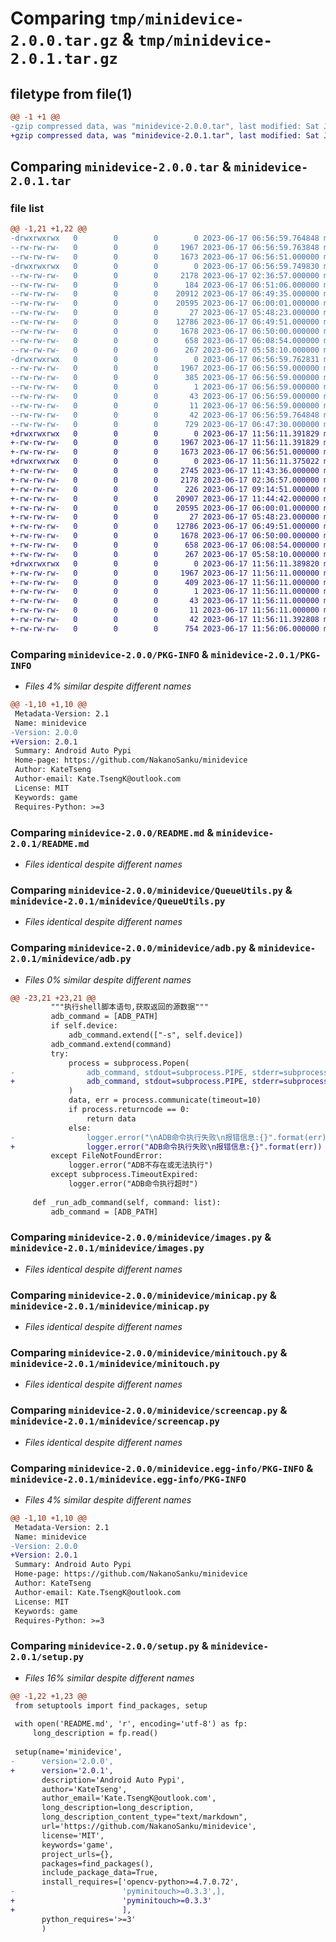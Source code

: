 # Comparing `tmp/minidevice-2.0.0.tar.gz` & `tmp/minidevice-2.0.1.tar.gz`

## filetype from file(1)

```diff
@@ -1 +1 @@
-gzip compressed data, was "minidevice-2.0.0.tar", last modified: Sat Jun 17 06:56:59 2023, max compression
+gzip compressed data, was "minidevice-2.0.1.tar", last modified: Sat Jun 17 11:56:11 2023, max compression
```

## Comparing `minidevice-2.0.0.tar` & `minidevice-2.0.1.tar`

### file list

```diff
@@ -1,21 +1,22 @@
-drwxrwxrwx   0        0        0        0 2023-06-17 06:56:59.764848 minidevice-2.0.0/
--rw-rw-rw-   0        0        0     1967 2023-06-17 06:56:59.763848 minidevice-2.0.0/PKG-INFO
--rw-rw-rw-   0        0        0     1673 2023-06-17 06:56:51.000000 minidevice-2.0.0/README.md
-drwxrwxrwx   0        0        0        0 2023-06-17 06:56:59.749830 minidevice-2.0.0/minidevice/
--rw-rw-rw-   0        0        0     2178 2023-06-17 02:36:57.000000 minidevice-2.0.0/minidevice/QueueUtils.py
--rw-rw-rw-   0        0        0      184 2023-06-17 06:51:06.000000 minidevice-2.0.0/minidevice/__init__.py
--rw-rw-rw-   0        0        0    20912 2023-06-17 06:49:35.000000 minidevice-2.0.0/minidevice/adb.py
--rw-rw-rw-   0        0        0    20595 2023-06-17 06:00:01.000000 minidevice-2.0.0/minidevice/images.py
--rw-rw-rw-   0        0        0       27 2023-06-17 05:48:23.000000 minidevice-2.0.0/minidevice/logger.py
--rw-rw-rw-   0        0        0    12786 2023-06-17 06:49:51.000000 minidevice-2.0.0/minidevice/minicap.py
--rw-rw-rw-   0        0        0     1678 2023-06-17 06:50:00.000000 minidevice-2.0.0/minidevice/minitouch.py
--rw-rw-rw-   0        0        0      658 2023-06-17 06:08:54.000000 minidevice-2.0.0/minidevice/screencap.py
--rw-rw-rw-   0        0        0      267 2023-06-17 05:58:10.000000 minidevice-2.0.0/minidevice/touch.py
-drwxrwxrwx   0        0        0        0 2023-06-17 06:56:59.762831 minidevice-2.0.0/minidevice.egg-info/
--rw-rw-rw-   0        0        0     1967 2023-06-17 06:56:59.000000 minidevice-2.0.0/minidevice.egg-info/PKG-INFO
--rw-rw-rw-   0        0        0      385 2023-06-17 06:56:59.000000 minidevice-2.0.0/minidevice.egg-info/SOURCES.txt
--rw-rw-rw-   0        0        0        1 2023-06-17 06:56:59.000000 minidevice-2.0.0/minidevice.egg-info/dependency_links.txt
--rw-rw-rw-   0        0        0       43 2023-06-17 06:56:59.000000 minidevice-2.0.0/minidevice.egg-info/requires.txt
--rw-rw-rw-   0        0        0       11 2023-06-17 06:56:59.000000 minidevice-2.0.0/minidevice.egg-info/top_level.txt
--rw-rw-rw-   0        0        0       42 2023-06-17 06:56:59.764848 minidevice-2.0.0/setup.cfg
--rw-rw-rw-   0        0        0      729 2023-06-17 06:47:30.000000 minidevice-2.0.0/setup.py
+drwxrwxrwx   0        0        0        0 2023-06-17 11:56:11.391829 minidevice-2.0.1/
+-rw-rw-rw-   0        0        0     1967 2023-06-17 11:56:11.391829 minidevice-2.0.1/PKG-INFO
+-rw-rw-rw-   0        0        0     1673 2023-06-17 06:56:51.000000 minidevice-2.0.1/README.md
+drwxrwxrwx   0        0        0        0 2023-06-17 11:56:11.375022 minidevice-2.0.1/minidevice/
+-rw-rw-rw-   0        0        0     2745 2023-06-17 11:43:36.000000 minidevice-2.0.1/minidevice/DriodCast.py
+-rw-rw-rw-   0        0        0     2178 2023-06-17 02:36:57.000000 minidevice-2.0.1/minidevice/QueueUtils.py
+-rw-rw-rw-   0        0        0      226 2023-06-17 09:14:51.000000 minidevice-2.0.1/minidevice/__init__.py
+-rw-rw-rw-   0        0        0    20907 2023-06-17 11:44:42.000000 minidevice-2.0.1/minidevice/adb.py
+-rw-rw-rw-   0        0        0    20595 2023-06-17 06:00:01.000000 minidevice-2.0.1/minidevice/images.py
+-rw-rw-rw-   0        0        0       27 2023-06-17 05:48:23.000000 minidevice-2.0.1/minidevice/logger.py
+-rw-rw-rw-   0        0        0    12786 2023-06-17 06:49:51.000000 minidevice-2.0.1/minidevice/minicap.py
+-rw-rw-rw-   0        0        0     1678 2023-06-17 06:50:00.000000 minidevice-2.0.1/minidevice/minitouch.py
+-rw-rw-rw-   0        0        0      658 2023-06-17 06:08:54.000000 minidevice-2.0.1/minidevice/screencap.py
+-rw-rw-rw-   0        0        0      267 2023-06-17 05:58:10.000000 minidevice-2.0.1/minidevice/touch.py
+drwxrwxrwx   0        0        0        0 2023-06-17 11:56:11.389820 minidevice-2.0.1/minidevice.egg-info/
+-rw-rw-rw-   0        0        0     1967 2023-06-17 11:56:11.000000 minidevice-2.0.1/minidevice.egg-info/PKG-INFO
+-rw-rw-rw-   0        0        0      409 2023-06-17 11:56:11.000000 minidevice-2.0.1/minidevice.egg-info/SOURCES.txt
+-rw-rw-rw-   0        0        0        1 2023-06-17 11:56:11.000000 minidevice-2.0.1/minidevice.egg-info/dependency_links.txt
+-rw-rw-rw-   0        0        0       43 2023-06-17 11:56:11.000000 minidevice-2.0.1/minidevice.egg-info/requires.txt
+-rw-rw-rw-   0        0        0       11 2023-06-17 11:56:11.000000 minidevice-2.0.1/minidevice.egg-info/top_level.txt
+-rw-rw-rw-   0        0        0       42 2023-06-17 11:56:11.392808 minidevice-2.0.1/setup.cfg
+-rw-rw-rw-   0        0        0      754 2023-06-17 11:56:06.000000 minidevice-2.0.1/setup.py
```

### Comparing `minidevice-2.0.0/PKG-INFO` & `minidevice-2.0.1/PKG-INFO`

 * *Files 4% similar despite different names*

```diff
@@ -1,10 +1,10 @@
 Metadata-Version: 2.1
 Name: minidevice
-Version: 2.0.0
+Version: 2.0.1
 Summary: Android Auto Pypi
 Home-page: https://github.com/NakanoSanku/minidevice
 Author: KateTseng
 Author-email: Kate.TsengK@outlook.com
 License: MIT
 Keywords: game
 Requires-Python: >=3
```

### Comparing `minidevice-2.0.0/README.md` & `minidevice-2.0.1/README.md`

 * *Files identical despite different names*

### Comparing `minidevice-2.0.0/minidevice/QueueUtils.py` & `minidevice-2.0.1/minidevice/QueueUtils.py`

 * *Files identical despite different names*

### Comparing `minidevice-2.0.0/minidevice/adb.py` & `minidevice-2.0.1/minidevice/adb.py`

 * *Files 0% similar despite different names*

```diff
@@ -23,21 +23,21 @@
         """执行shell脚本语句,获取返回的源数据"""
         adb_command = [ADB_PATH]
         if self.device:
             adb_command.extend(["-s", self.device])
         adb_command.extend(command)
         try:
             process = subprocess.Popen(
-                adb_command, stdout=subprocess.PIPE, stderr=subprocess.DEVNULL
+                adb_command, stdout=subprocess.PIPE, stderr=subprocess.PIPE
             )
             data, err = process.communicate(timeout=10)
             if process.returncode == 0:
                 return data
             else:
-                logger.error("\nADB命令执行失败\n报错信息:{}".format(err))
+                logger.error("ADB命令执行失败\n报错信息:{}".format(err))
         except FileNotFoundError:
             logger.error("ADB不存在或无法执行")
         except subprocess.TimeoutExpired:
             logger.error("ADB命令执行超时")
 
     def _run_adb_command(self, command: list):
         adb_command = [ADB_PATH]
```

### Comparing `minidevice-2.0.0/minidevice/images.py` & `minidevice-2.0.1/minidevice/images.py`

 * *Files identical despite different names*

### Comparing `minidevice-2.0.0/minidevice/minicap.py` & `minidevice-2.0.1/minidevice/minicap.py`

 * *Files identical despite different names*

### Comparing `minidevice-2.0.0/minidevice/minitouch.py` & `minidevice-2.0.1/minidevice/minitouch.py`

 * *Files identical despite different names*

### Comparing `minidevice-2.0.0/minidevice/screencap.py` & `minidevice-2.0.1/minidevice/screencap.py`

 * *Files identical despite different names*

### Comparing `minidevice-2.0.0/minidevice.egg-info/PKG-INFO` & `minidevice-2.0.1/minidevice.egg-info/PKG-INFO`

 * *Files 4% similar despite different names*

```diff
@@ -1,10 +1,10 @@
 Metadata-Version: 2.1
 Name: minidevice
-Version: 2.0.0
+Version: 2.0.1
 Summary: Android Auto Pypi
 Home-page: https://github.com/NakanoSanku/minidevice
 Author: KateTseng
 Author-email: Kate.TsengK@outlook.com
 License: MIT
 Keywords: game
 Requires-Python: >=3
```

### Comparing `minidevice-2.0.0/setup.py` & `minidevice-2.0.1/setup.py`

 * *Files 16% similar despite different names*

```diff
@@ -1,22 +1,23 @@
 from setuptools import find_packages, setup
 
 with open('README.md', 'r', encoding='utf-8') as fp:
     long_description = fp.read()
 
 setup(name='minidevice',
-      version='2.0.0',
+      version='2.0.1',
       description='Android Auto Pypi',
       author='KateTseng',
       author_email='Kate.TsengK@outlook.com',
       long_description=long_description,
       long_description_content_type="text/markdown",
       url='https://github.com/NakanoSanku/minidevice',
       license='MIT',
       keywords='game',
       project_urls={},
       packages=find_packages(),
       include_package_data=True,
       install_requires=['opencv-python>=4.7.0.72',
-                        'pyminitouch>=0.3.3',],
+                        'pyminitouch>=0.3.3'
+                        ],
       python_requires='>=3'
       )
```

